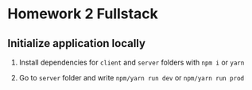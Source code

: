 # Homework 2 Fullstack

## Initialize application locally

1. Install dependencies for `client` and `server` folders with `npm i` or `yarn`

2. Go to `server` folder and write `npm/yarn run dev` or `npm/yarn run prod`

